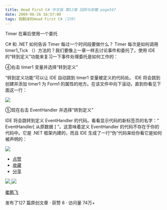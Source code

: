 ```yaml
---
title: Head First C# 中文版 第12章 回顾与前瞻 page547
date: 2009-06-26 16:57:00
tags: 我翻译的Head First C#（习作）
---
```

Timer  在幕后使用一个委托

  

C#  和  .NET  如何告诉  Timer  每过一个时间段要做什么？  Timer  每次是如何调用  timer1_Tick
（）方法的？我们要像上一章一样去讨论事件和委托了。使用  IDE  的“转到定义”功能来复习一下事件处理委托是如何工作的：

  

④右击  timer1  变量并选择“转到定义”

  

“转到定义功能”可以让  IDE  自动跳到  timer1  变量被定义的代码处。  IDE  将会跳到创建并添加  timer1  为  Form1
的属性的地方。在该文件中向下滚动，直到你看见下面这一行：

  

![](https://p-blog.csdn.net/images/p_blog_csdn_net/cuipengfei1/EntryImages/20090626/2009-06-26_16-19-38.jpg)

⑤现在右击  EventHandler  并选择“转到定义”

  

IDE  将会跳转到定义  EventHandler  的代码。看看显示代码的新标签页的名字：“  EventHandler[  从原数据  ]
”。这意味着定义  EventHandler  的代码不存在于你的代码中。它是  .NET  框架内建的，而且  IDE
生成了一行“伪”代码来给你看它是如何被声明的：

  

![](https://p-blog.csdn.net/images/p_blog_csdn_net/cuipengfei1/EntryImages/20090626/2009-06-26_16-51-34.jpg)

  * [ 点赞  ](javascript:;)
  * [ 收藏  ](javascript:;)
  * [ 分享 ](javascript:;)

[ ![](https://profile.csdnimg.cn/5/2/5/3_cuipengfei1)
![](https://g.csdnimg.cn/static/user-reg-year/1x/11.png)
](https://blog.csdn.net/cuipengfei1)

[ 崔鹏飞 ](https://blog.csdn.net/cuipengfei1)

发布了127 篇原创文章  ·  获赞 8  ·  访问量 74万+

